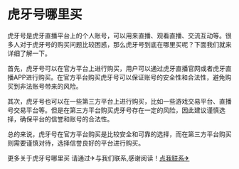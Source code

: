 # 虎牙号哪里买

虎牙号是虎牙直播平台上的个人账号，可以用来直播、观看直播、交流互动等。很多人对于虎牙号的购买问题比较困惑，那么虎牙号到底在哪里买呢？下面我们就来详细了解一下。

首先，虎牙号可以在官方平台上进行购买，用户可以通过虎牙直播官网或者虎牙直播APP进行购买。在官方平台购买虎牙号可以保证账号的安全性和合法性，避免购买到非法账号带来的风险。

其次，虎牙号也可以在一些第三方平台上进行购买，比如一些游戏交易平台、直播号交易平台等。但是在第三方平台购买虎牙号存在一定的风险，因此建议谨慎选择，确保平台的信誉和账号的合法性。

总的来说，虎牙号在官方平台购买是比较安全和可靠的选择，而在第三方平台购买则需要谨慎对待，选择信誉良好的平台进行购买。

更多关于虎牙号哪里买 请通过✈与我们联系,感谢阅读！[点我联系✈](https://cdn.G208.com)